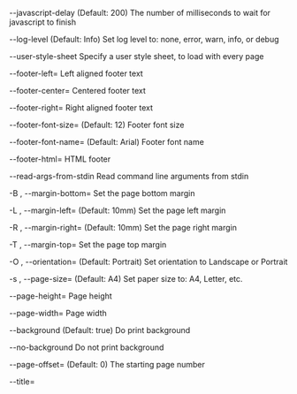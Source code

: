   --javascript-delay                                        (Default: 200) The
                                                            number of
                                                            milliseconds to wait
                                                            for javascript to
                                                            finish

  --log-level                                               (Default: Info) Set
                                                            log level to: none,
                                                            error, warn, info,
                                                            or debug

  --user-style-sheet                                        Specify a user style
                                                            sheet, to load with
                                                            every page

  --footer-left=<text>                                      Left aligned footer
                                                            text

  --footer-center=<text>                                    Centered footer text

  --footer-right=<text>                                     Right aligned footer
                                                            text

  --footer-font-size=<size>                                 (Default: 12) Footer
                                                            font size

  --footer-font-name=<name>                                 (Default: Arial)
                                                            Footer font name

  --footer-html=<url>                                       HTML footer

  --read-args-from-stdin                                    Read command line
                                                            arguments from stdin

  -B <unitreal>, --margin-bottom=<unitreal>                 Set the page bottom
                                                            margin

  -L <unitreal>, --margin-left=<unitreal>                   (Default: 10mm) Set
                                                            the page left margin

  -R <unitreal>, --margin-right=<unitreal>                  (Default: 10mm) Set
                                                            the page right
                                                            margin

  -T <unitreal>, --margin-top=<unitreal>                    Set the page top
                                                            margin

  -O <orientation>, --orientation=<orientation>             (Default: Portrait)
                                                            Set orientation to
                                                            Landscape or
                                                            Portrait

  -s <Size>, --page-size=<Size>                             (Default: A4) Set
                                                            paper size to: A4,
                                                            Letter, etc.

  --page-height=<unitreal>                                  Page height

  --page-width=<unitreal>                                   Page width

  --background                                              (Default: true) Do
                                                            print background

  --no-background                                           Do not print
                                                            background

  --page-offset=<offset>                                    (Default: 0) The
                                                            starting page number

  --title=<title>                                           The title of the
                                                            generated pdf file.
                                                            The title of the
                                                            first document is
                                                            used if not
                                                            specified.

  -h, --help                                                Display this help
                                                            screen.

  -V, --version                                             Display version
                                                            information.

  --dump-default-toc-xsl                                    Dumps the default
                                                            TOC XSL style sheet
                                                            to the standard
                                                            output (STDOUT)
                                                            stream.

  --dump-outline                                            Dump the outline to
                                                            a file.

  --enable-local-file-access                                Allowed conversion
                                                            of a local file to
                                                            read in other local
                                                            files.

  --disable-local-file-access                               Do not allowed
                                                            conversion of a
                                                            local file to read
                                                            in other local
                                                            files, unless
                                                            explicitly allowed
                                                            with --allow
                                                            (default)

  <input file> [<input file> ...] <output file> (pos. 0)    